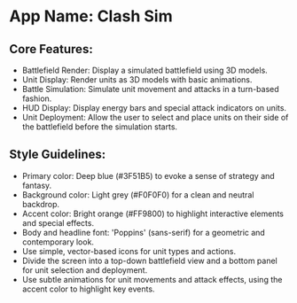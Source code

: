 # **App Name**: Clash Sim

## Core Features:

- Battlefield Render: Display a simulated battlefield using 3D models.
- Unit Display: Render units as 3D models with basic animations.
- Battle Simulation: Simulate unit movement and attacks in a turn-based fashion.
- HUD Display: Display energy bars and special attack indicators on units.
- Unit Deployment: Allow the user to select and place units on their side of the battlefield before the simulation starts.

## Style Guidelines:

- Primary color: Deep blue (#3F51B5) to evoke a sense of strategy and fantasy.
- Background color: Light grey (#F0F0F0) for a clean and neutral backdrop.
- Accent color: Bright orange (#FF9800) to highlight interactive elements and special effects.
- Body and headline font: 'Poppins' (sans-serif) for a geometric and contemporary look.
- Use simple, vector-based icons for unit types and actions.
- Divide the screen into a top-down battlefield view and a bottom panel for unit selection and deployment.
- Use subtle animations for unit movements and attack effects, using the accent color to highlight key events.